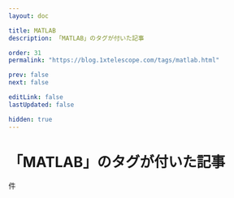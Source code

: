 ```yaml
---
layout: doc

title: MATLAB
description: 「MATLAB」のタグが付いた記事

order: 31
permalink: "https://blog.1xtelescope.com/tags/matlab.html"

prev: false
next: false

editLink: false
lastUpdated: false

hidden: true
---
```


<script lang="ts" setup>
    import TaggedPostList   from "../.vitepress/components/TaggedPostList.vue"
    import PostCounter      from "../.vitepress/components/PostCounter.vue"
</script>

# 「MATLAB」のタグが付いた記事

<span class="text-base"><PostCounter tag="matlab" /></span>件

<TaggedPostList tag="matlab" />
